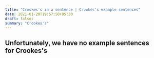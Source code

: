 ```yaml
---
title: "Crookes's in a sentence | Crookes's example sentences"
date: 2021-01-20T19:57:50+05:30
draft: falses
summary: "Crookes's"
---
```

## Unfortunately, we have no example sentences for Crookes's                 
